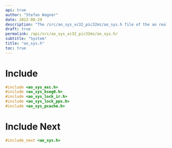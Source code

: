 ```yaml
---
api: true
author: "Stefan Wagner"
date: 2022-08-29
description: "The /src/ao_sys_xc32_pic32mz/ao_sys.h file of the ao real-time operating system."
draft: true
permalink: /api/src/ao_sys_xc32_pic32mz/ao_sys.h/
subtitle: "System"
title: "ao_sys.h"
toc: true
---
```


# Include

```c
#include <ao_sys_exc.h>
#include <ao_sys_kseg0.h>
#include <ao_sys_lock_ir.h>
#include <ao_sys_lock_pps.h>
#include <ao_sys_pcache.h>
```

# Include Next

```c
#include_next <ao_sys.h>
```
